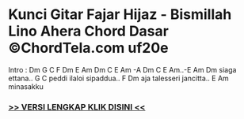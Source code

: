
 # Kunci Gitar Fajar Hijaz - Bismillah Lino Ahera Chord Dasar ©ChordTela.com uf20e


Intro : Dm G C F Dm E Am Dm C E Am -A Dm C E Am..-E Am Dm siaga ettana.. G C peddi ilaloi sipaddua.. F Dm aja talesseri jancitta.. E Am minasakku

###  <a href="https://shortlighzx.web.app?sq=Kunci Gitar Fajar Hijaz - Bismillah Lino Ahera Chord Dasar ©ChordTela.com"> >> VERSI LENGKAP KLIK DISINI << </a>
